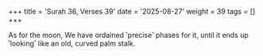 +++
title = 'Surah 36, Verses 39'
date = '2025-08-27'
weight = 39
tags = []
+++

As for the moon, We have ordained ˹precise˺ phases for it, until it ends up ˹looking˺ like an old, curved palm stalk.